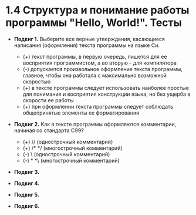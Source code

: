 # 1.4 Структура и понимание работы программы "Hello, World!". Тесты

* **Подвиг 1.** Выберите все верные утверждения, касающиеся написания (оформления) текста программы на языке Си.
  * (+) текст программы, в первую очередь, пишется для ее восприятия программистом, а во вторую - для компилятора
  * (-) допускается произвольное оформление текста программы, главное, чтобы она работала с максимально возможной скоростью
  * (+) в тексте программы следует использовать наиболее простые для понимания и восприятия конструкции языка, но без ущерба в скорости ее работы
  * (+) при оформлении текста программы следует соблюдать общепринятые элементы ее форматирования

* **Подвиг 2.** Как в тексте программы оформляются комментарии, начиная со стандарта C99?
  * (+) // (однострочный комментарий)
  * (+) /* */ (многострочный комментарий)
  * (-) \\ (однострочный комментарий)
  * (-) \* *\ (многострочный комментарий)

* **Подвиг 3.**

* **Подвиг 4.**

* **Подвиг 5.**

* **Подвиг 6.**
